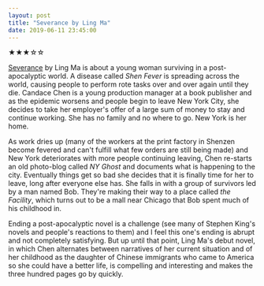 ```yaml
---
layout: post
title: "Severance by Ling Ma"
date: 2019-06-11 23:45:00
---
```


★★★☆☆

[Severance](https://www.amazon.com/gp/product/0374261598/) by Ling Ma is about a young woman surviving in a post-apocalyptic world. A disease called *Shen Fever* is spreading across the world, causing people to perform rote tasks over and over again until they die. Candace Chen is a young production manager at a book publisher and as the epidemic worsens and people begin to leave New York City, she decides to take her employer's offer of a large sum of money to stay and continue working. She has no family and no where to go. New York is her home.

As work dries up (many of the workers at the print factory in Shenzen become fevered and can't fulfill what few orders are still being made) and New York deteriorates with more people continuing leaving, Chen re-starts an old photo-blog called *NY Ghost* and documents what is happening to the city. Eventually things get so bad she decides that it is finally time for her to leave, long after everyone else has. She falls in with a group of survivors led by a man named Bob. They're making their way to a place called *the Facility*, which turns out to be a mall near Chicago that Bob spent much of his childhood in.

Ending a post-apocalyptic novel is a challenge (see many of Stephen King's novels and people's reactions to them) and I feel this one's ending is abrupt and not completely satisfying. But up until that point, Ling Ma's debut novel, in which Chen alternates between narratives of her current situation and of her childhood as the daughter of Chinese immigrants who came to America so she could have a better life, is compelling and interesting and makes the three hundred pages go by quickly.
